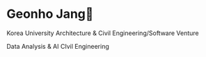 <h1>Geonho Jang👋</h1>

Korea University
Architecture & Civil Engineering/Software Venture

Data Analysis & AI
CIvil Engineering

<!---
geonhoted/geonhoted is a ✨ special ✨ repository because its `README.md` (this file) appears on your GitHub profile.
You can click the Preview link to take a look at your changes.
--->
